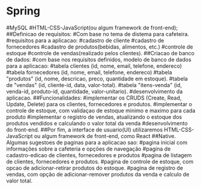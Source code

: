 # Spring
#MySQL
#HTML-CSS-JavaScript(ou algum framework de front-end);
##Definicao de requisitos:
#Com base no tema de distema para cafeteira.
#requisitos para a aplicacao:
#cadastro de cliente
#cadastro de fornecedores
#cadastro de produtos(bebidas, alimentos, etc.)
#controle de estoque
#controle de vendas(realizado pelos clientes).
##Criacao de banco de dados:
#com base nos requisitos definidos, modelo de banco de dados para a aplicacao:
#tabela clientes (id, nome, email, telefone, endereco)
#tabela fornecedores (id, nome, email, telefone, endereco)
#tabela "produtos" (id, nome, descricao, preco, quantidade em estoque).
#tabela de "vendas" (id, cliente-id, data, valor-total).
#tabela "itens-venda" (id, venda-id, produto-id, quantidade, valor-unitario).
#desenvolvimento da aplicacao.
##Funcionalidades:
#implementar os CRUDS (Create, Read, Update, Delete) para os clientes, fornecedores e produtos.
#implementar o controle de estoque, com validaçao de estoque minimo e maximo para cada produto
#implementar o registro de vendas, atualizando o estoque dos produtos vendidos e calculando o valor total da venda
#desenvolvimento do front-end.
##Por fim, a interface de usuario(UI) utilizaremos HTML-CSS-JavaScript ou algum framework de front-end, como React
##Native. Algumas sugestoes de paginas para a aplicacao sao:
#pagina inicial com informações sobre a cafeteria e opções de navegação
#pagina de cadastro-edicao de clientes, fornecedores e produtos
#pagina de listagem de clientes, fornecedores e produtos.
#pagina de controle de estoque, com opcao de adicionar-retirar produtos do estoque.
#pagina de registro de vendas, com opção de adicionar-remover produtos da venda e calculo de valor total.

